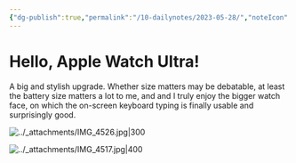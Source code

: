 ```yaml
---
{"dg-publish":true,"permalink":"/10-dailynotes/2023-05-28/","noteIcon":"2","created":"","updated":""}
---
```


# Hello, Apple Watch Ultra!

A big and stylish upgrade. Whether size matters may be debatable, at least the battery size matters a lot to me, and and I truly enjoy the bigger watch face, on which the on-screen keyboard typing is finally usable and surprisingly good.

![../_attachments/IMG_4526.jpg|300](/img/user/_attachments/IMG_4526.jpg)

![../_attachments/IMG_4517.jpg|400](/img/user/_attachments/IMG_4517.jpg)